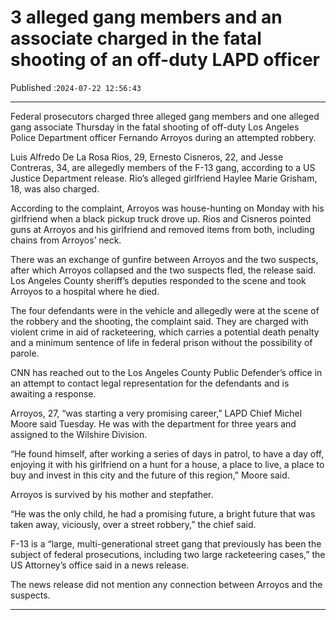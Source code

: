 # 3 alleged gang members and an associate charged in the fatal shooting of an off-duty LAPD officer

Published :`2024-07-22 12:56:43`

---

Federal prosecutors charged three alleged gang members and one alleged gang associate Thursday in the fatal shooting of off-duty Los Angeles Police Department officer Fernando Arroyos during an attempted robbery.

Luis Alfredo De La Rosa Rios, 29, Ernesto Cisneros, 22, and Jesse Contreras, 34, are allegedly members of the F-13 gang, according to a US Justice Department release. Rio’s alleged girlfriend Haylee Marie Grisham, 18, was also charged.

According to the complaint, Arroyos was house-hunting on Monday with his girlfriend when a black pickup truck drove up. Rios and Cisneros pointed guns at Arroyos and his girlfriend and removed items from both, including chains from Arroyos’ neck.

There was an exchange of gunfire between Arroyos and the two suspects, after which Arroyos collapsed and the two suspects fled, the release said. Los Angeles County sheriff’s deputies responded to the scene and took Arroyos to a hospital where he died.

The four defendants were in the vehicle and allegedly were at the scene of the robbery and the shooting, the complaint said. They are charged with violent crime in aid of racketeering, which carries a potential death penalty and a minimum sentence of life in federal prison without the possibility of parole.

CNN has reached out to the Los Angeles County Public Defender’s office in an attempt to contact legal representation for the defendants and is awaiting a response.

Arroyos, 27, “was starting a very promising career,” LAPD Chief Michel Moore said Tuesday. He was with the department for three years and assigned to the Wilshire Division.

“He found himself, after working a series of days in patrol, to have a day off, enjoying it with his girlfriend on a hunt for a house, a place to live, a place to buy and invest in this city and the future of this region,” Moore said.

Arroyos is survived by his mother and stepfather.

“He was the only child, he had a promising future, a bright future that was taken away, viciously, over a street robbery,” the chief said.

F-13 is a “large, multi-generational street gang that previously has been the subject of federal prosecutions, including two large racketeering cases,” the US Attorney’s office said in a news release.

The news release did not mention any connection between Arroyos and the suspects.

---

